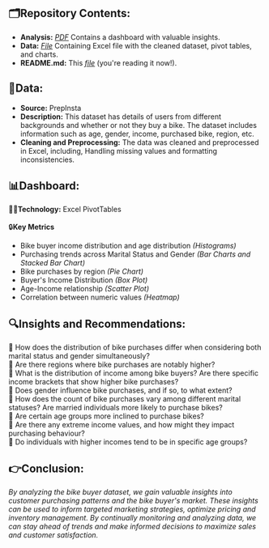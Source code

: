 ## 🗂️Repository Contents:

- <b>Analysis:</b> _[PDF](https://github.com/tyagi-mansi11/Internship/blob/bd244850a08e20c032779ca5e3a0e968be1ae606/Week-1/Excel%20Dashboard.pdf)_ Contains a dashboard with valuable insights.
- <b>Data:</b> _[File](https://github.com/tyagi-mansi11/Internship/blob/bd244850a08e20c032779ca5e3a0e968be1ae606/Week-1/Bikebuyers.xlsx)_ Containing Excel file with the cleaned dataset, pivot tables, and charts.
- <b>README.md:</b> This _[file](https://github.com/tyagi-mansi11/Internship/blob/bd244850a08e20c032779ca5e3a0e968be1ae606/Week-1/README.md)_ (you're reading it now!).


## 📃Data:

- <b>Source:</b> PrepInsta
- <b>Description:</b> This dataset has details of users from different backgrounds and whether or not they buy a bike. The dataset includes information such as age, gender, income, purchased bike, region, etc.
- <b>Cleaning and Preprocessing:</b> The data was cleaned and preprocessed in Excel, including, Handling missing values and formatting inconsistencies.



## 📊Dashboard:

👩‍💻<b>Technology:</b> Excel PivotTables <br> <br>
🔒<b>Key Metrics</b> 
- Bike buyer income distribution and age distribution <i>(Histograms)</i>
- Purchasing trends across Marital Status and Gender <i>(Bar Charts and Stacked Bar Chart)</i>
- Bike purchases by region <i>(Pie Chart)</i>
- Buyer's Income Distribution <i>(Box Plot)</i>
- Age-Income relationship <i>(Scatter Plot)</i>
- Correlation between numeric values <i>(Heatmap)</i>


## 🔍Insights and Recommendations:

📌 How does the distribution of bike purchases differ when considering both marital status and gender simultaneously? <br>
📌 Are there regions where bike purchases are notably higher?   <br>
📌 What is the distribution of income among bike buyers? Are there specific income brackets that show higher bike purchases?   <br>
📌 Does gender influence bike purchases, and if so, to what extent?  <br>
📌 How does the count of bike purchases vary among different marital statuses? Are married individuals more likely to purchase bikes?  <br>
📌 Are certain age groups more inclined to purchase bikes?   <br>
📌 Are there any extreme income values, and how might they impact purchasing behaviour?  <br>
📌 Do individuals with higher incomes tend to be in specific age groups?  <br>

## 👉Conclusion: 

<i> By analyzing the bike buyer dataset, we gain valuable insights into customer purchasing patterns and the bike buyer's market. These insights can be used to inform targeted marketing strategies, optimize pricing and inventory management. By continually monitoring and analyzing data, we can stay ahead of trends and make informed decisions to maximize sales and customer satisfaction. </i>
